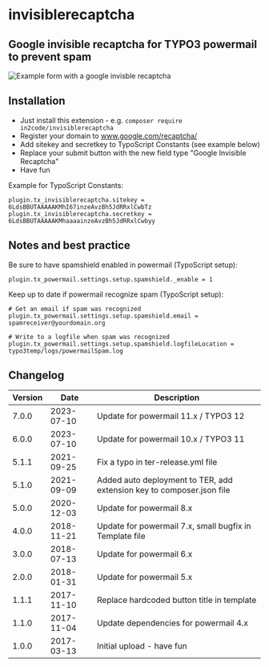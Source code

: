 # invisiblerecaptcha

## Google invisible recaptcha for TYPO3 powermail to prevent spam

![Example form with a google invisble recaptcha](Documentation/Images/frontend.png "Example form with a google invisble recaptcha")


## Installation

- Just install this extension - e.g. `composer require in2code/invisiblerecaptcha`
- Register your domain to www.google.com/recaptcha/
- Add sitekey and secretkey to TypoScript Constants (see example below)
- Replace your submit button with the new field type "Google Invisible Recaptcha"
- Have fun

Example for TypoScript Constants:

```
plugin.tx_invisiblerecaptcha.sitekey = 6LdsBBUTAAAAAKMhI67inzeAvzBh5JdRRxlCwbTz
plugin.tx_invisiblerecaptcha.secretkey = 6LdsBBUTAAAAAKMhaaaainzeAvzBh5JdRRxlCwbyy
```

## Notes and best practice

Be sure to have spamshield enabled in powermail (TypoScript setup):


```
plugin.tx_powermail.settings.setup.spamshield._enable = 1
```

Keep up to date if powermail recognize spam (TypoScript setup):

```
# Get an email if spam was recognized
plugin.tx_powermail.settings.setup.spamshield.email = spamreceiver@yourdomain.org

# Write to a logfile when spam was recognized
plugin.tx_powermail.settings.setup.spamshield.logfileLocation = typo3temp/logs/powermailSpam.log
```


## Changelog

| Version | Date       | Description                                                           |
|---------|------------|-----------------------------------------------------------------------|
| 7.0.0   | 2023-07-10 | Update for powermail 11.x / TYPO3 12                                  |
| 6.0.0   | 2023-07-10 | Update for powermail 10.x / TYPO3 11                                  |
| 5.1.1   | 2021-09-25 | Fix a typo in ter-release.yml file                                    |
| 5.1.0   | 2021-09-09 | Added auto deployment to TER, add extension key to composer.json file |
| 5.0.0   | 2020-12-03 | Update for powermail 8.x                                              |
| 4.0.0   | 2018-11-21 | Update for powermail 7.x, small bugfix in Template file               |
| 3.0.0   | 2018-07-13 | Update for powermail 6.x                                              |
| 2.0.0   | 2018-01-31 | Update for powermail 5.x                                              |
| 1.1.1   | 2017-11-10 | Replace hardcoded button title in template                            |
| 1.1.0   | 2017-11-04 | Update dependencies for powermail 4.x                                 |
| 1.0.0   | 2017-03-13 | Initial upload - have fun                                             |
